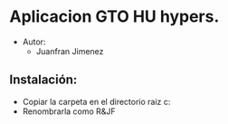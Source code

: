 # Aplicacion GTO HU hypers.
* Autor:
    * Juanfran Jimenez

## Instalación:
* Copiar la carpeta en el directorio raiz c:
* Renombrarla como R&JF
